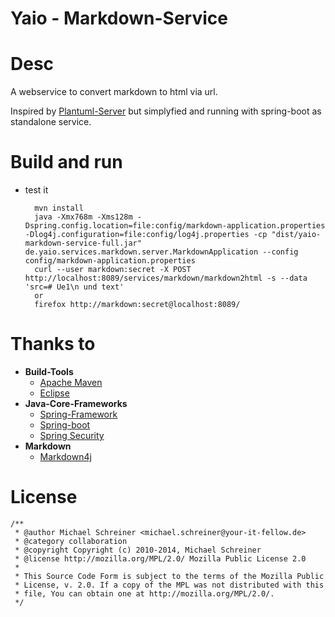 Yaio - Markdown-Service
=====================

# Desc
A webservice to convert markdown to html via url.

Inspired by [Plantuml-Server](https://github.com/plantuml/plantuml-server) but simplyfied 
and running with spring-boot as standalone service. 

# Build and run
- test it

        mvn install
        java -Xmx768m -Xms128m -Dspring.config.location=file:config/markdown-application.properties -Dlog4j.configuration=file:config/log4j.properties -cp "dist/yaio-markdown-service-full.jar" de.yaio.services.markdown.server.MarkdownApplication --config config/markdown-application.properties
        curl --user markdown:secret -X POST http://localhost:8089/services/markdown/markdown2html -s --data 'src=# Ue1\n und text'
        or 
        firefox http://markdown:secret@localhost:8089/

# Thanks to
- **Build-Tools**
    - [Apache Maven](https://github.com/apache/maven)
    - [Eclipse](http://eclipse.org/)
- **Java-Core-Frameworks**
    - [Spring-Framework](https://github.com/spring-projects/spring-framework)
    - [Spring-boot](https://github.com/spring-projects/spring-boot)
    - [Spring Security](https://github.com/spring-projects/spring-security)
- **Markdown**
    - [Markdown4j](https://code.google.com/p/markdown4j/)

# License
    /**
     * @author Michael Schreiner <michael.schreiner@your-it-fellow.de>
     * @category collaboration
     * @copyright Copyright (c) 2010-2014, Michael Schreiner
     * @license http://mozilla.org/MPL/2.0/ Mozilla Public License 2.0
     *
     * This Source Code Form is subject to the terms of the Mozilla Public
     * License, v. 2.0. If a copy of the MPL was not distributed with this
     * file, You can obtain one at http://mozilla.org/MPL/2.0/.
     */
